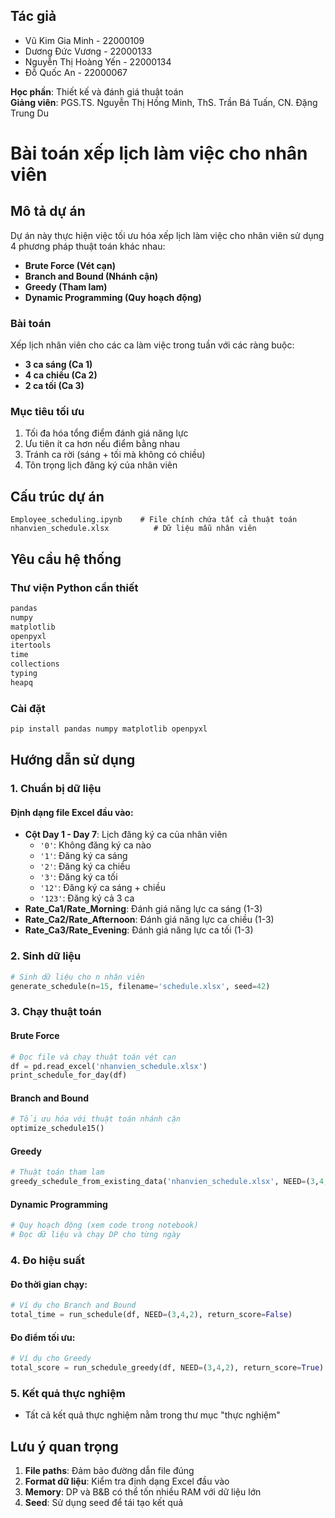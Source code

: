 ## Tác giả

- Vũ Kim Gia Minh - 22000109
- Dương Đức Vương - 22000133
- Nguyễn Thị Hoàng Yến - 22000134
- Đỗ Quốc An - 22000067

**Học phần**: Thiết kế và đánh giá thuật toán  
**Giảng viên**: PGS.TS. Nguyễn Thị Hồng Minh, ThS. Trần Bá Tuấn, CN. Đặng Trung Du

# Bài toán xếp lịch làm việc cho nhân viên

## Mô tả dự án

Dự án này thực hiện việc tối ưu hóa xếp lịch làm việc cho nhân viên sử dụng 4 phương pháp thuật toán khác nhau:
- **Brute Force (Vét cạn)**
- **Branch and Bound (Nhánh cận)**
- **Greedy (Tham lam)**
- **Dynamic Programming (Quy hoạch động)**

### Bài toán

Xếp lịch nhân viên cho các ca làm việc trong tuần với các ràng buộc:
- **3 ca sáng (Ca 1)**
- **4 ca chiều (Ca 2)**
- **2 ca tối (Ca 3)**

### Mục tiêu tối ưu
1. Tối đa hóa tổng điểm đánh giá năng lực
2. Ưu tiên ít ca hơn nếu điểm bằng nhau
3. Tránh ca rời (sáng + tối mà không có chiều)
4. Tôn trọng lịch đăng ký của nhân viên

## Cấu trúc dự án

```
Employee_scheduling.ipynb    # File chính chứa tất cả thuật toán
nhanvien_schedule.xlsx          # Dữ liệu mẫu nhân viên
```

## Yêu cầu hệ thống

### Thư viện Python cần thiết
```python
pandas
numpy
matplotlib
openpyxl
itertools
time
collections
typing
heapq
```

### Cài đặt
```bash
pip install pandas numpy matplotlib openpyxl
```

## Hướng dẫn sử dụng

### 1. Chuẩn bị dữ liệu

#### Định dạng file Excel đầu vào:
- **Cột Day 1 - Day 7**: Lịch đăng ký ca của nhân viên
  - `'0'`: Không đăng ký ca nào
  - `'1'`: Đăng ký ca sáng
  - `'2'`: Đăng ký ca chiều
  - `'3'`: Đăng ký ca tối
  - `'12'`: Đăng ký ca sáng + chiều
  - `'123'`: Đăng ký cả 3 ca
- **Rate_Ca1/Rate_Morning**: Đánh giá năng lực ca sáng (1-3)
- **Rate_Ca2/Rate_Afternoon**: Đánh giá năng lực ca chiều (1-3)
- **Rate_Ca3/Rate_Evening**: Đánh giá năng lực ca tối (1-3)

### 2. Sinh dữ liệu

```python
# Sinh dữ liệu cho n nhân viên
generate_schedule(n=15, filename='schedule.xlsx', seed=42)
```

### 3. Chạy thuật toán

#### Brute Force
```python
# Đọc file và chạy thuật toán vét cạn
df = pd.read_excel('nhanvien_schedule.xlsx')
print_schedule_for_day(df)
```

#### Branch and Bound
```python
# Tối ưu hóa với thuật toán nhánh cận
optimize_schedule15()
```

#### Greedy
```python
# Thuật toán tham lam
greedy_schedule_from_existing_data('nhanvien_schedule.xlsx', NEED=(3,4,2))
```

#### Dynamic Programming
```python
# Quy hoạch động (xem code trong notebook)
# Đọc dữ liệu và chạy DP cho từng ngày
```

### 4. Đo hiệu suất

#### Đo thời gian chạy:
```python
# Ví dụ cho Branch and Bound
total_time = run_schedule(df, NEED=(3,4,2), return_score=False)
```

#### Đo điểm tối ưu:
```python
# Ví dụ cho Greedy
total_score = run_schedule_greedy(df, NEED=(3,4,2), return_score=True)
```

### 5. Kết quả thực nghiệm
- Tất cả kết quả thực nghiệm nằm trong thư mục "thực nghiệm"

## Lưu ý quan trọng

1. **File paths**: Đảm bảo đường dẫn file đúng
2. **Format dữ liệu**: Kiểm tra định dạng Excel đầu vào
3. **Memory**: DP và B&B có thể tốn nhiều RAM với dữ liệu lớn
4. **Seed**: Sử dụng seed để tái tạo kết quả

